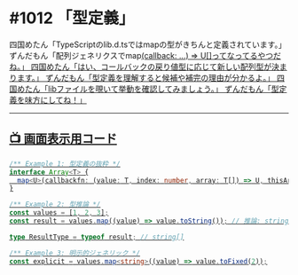 # #1012 「型定義」

四国めたん「TypeScriptのlib.d.tsではmapの型がきちんと定義されています。」
ずんだもん「配列ジェネリクスでmap<U>(callback: ...) => U[]ってなってるやつだね。」
四国めたん「はい、コールバックの戻り値型に応じて新しい配列型が決まります。」
ずんだもん「型定義を理解すると候補や補完の理由が分かるよ。」
四国めたん「libファイルを覗いて挙動を確認してみましょう。」
ずんだもん「型定義を味方にしてね！」

---

## 📺 画面表示用コード

```typescript
/** Example 1: 型定義の抜粋 */
interface Array<T> {
  map<U>(callbackfn: (value: T, index: number, array: T[]) => U, thisArg?: any): U[];
}

/** Example 2: 型推論 */
const values = [1, 2, 3];
const result = values.map((value) => value.toString()); // 推論: string[]

type ResultType = typeof result; // string[]

/** Example 3: 明示的ジェネリック */
const explicit = values.map<string>((value) => value.toFixed(2));
```
